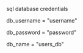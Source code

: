 sql database credentials

db_username = "username"

db_password = "password"

db_name     = "users_db"
